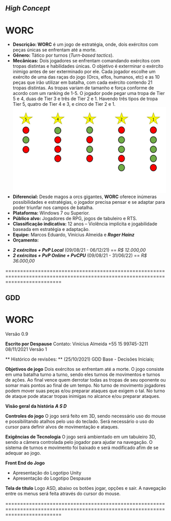 ## ***High Concept***
# **WORC**

* **Descrição: WORC** é um jogo de estratégia, onde, dois exércitos com peças únicas se enfrentam até a morte.
* **Gênero:** Tático por turnos (*Turn-based tactics*).
* **Mecânicas:** Dois jogadores se enfrentam comandando exércitos com tropas distintas e habilidades únicas. O objetivo é exterminar o exército inimigo antes de ser exterminado por ele. Cada jogador escolhe um exército de uma das raças do jogo (Orcs, elfos, humanos, etc) e as 10 peças que irão utilizar em batalha, com cada exército contendo 21 tropas distintas.
As tropas variam de tamanho e força conforme de acordo com um ranking de 1-5. O jogador pode pegar uma tropa de Tier 5 e 4, duas de Tier 3 e três de Tier 2 e 1. Havendo três tipos de tropa Tier 5, quatro de Tier 4 e 3, e cinco de Tier 2 e 1.
![Tiers](/assets/images/Apresentação1.jpg)
* **Diferencial:** Desde magos a orcs gigantes, **WORC** oferece inúmeras possibilidades e estratégias, o jogador precisa pensar e se adaptar para poder triunfar nos campos de batalha.
* **Plataforma:** Windows 7 ou Superior. 
* **Público alvo:** Jogadores de RPG, jogos de tabuleiro e RTS.
* **Classificação indicativa:** 12 anos – Violência implícita e jogabilidade baseada em estratégia e adaptação.
* **Equipe:** Marcos Eduardo, Vinícius Almeida e ***Roger Hainz***
* **Orçamento:** 
- ***2 exércitos + PvP Local*** (09/08/21 - 06/12/21) == *R$ 12.000,00*
- ***2 exércitos + PvP Online + PvCPU*** (09/08/21 - 31/06/22) == *R$ 36.000,00*


===============================================================================================================================

## **GDD**

# **WORC**

Versão 0.9


**Escrito por Despause**
Contato: Vinícius Almeida +55 15 99745-3211
08/11/2021
Versão 1

** Histórico de revisões: ** (25/10/2021) GDD Base - Decisões Iniciais;

**Objetivos de jogo**
Dois exércitos se enfrentam até a morte.
O jogo consiste em uma batalha turno a turno, sendo eles turnos de movimentos e turnos de ações. Ao final vence quem derrotar todas as tropas de seu oponente ou somar mais pontos ao final de um tempo.
No turno de movimento jogadores podem mover suas peças e/ou preparar ataques que exigem o tal. No turno de ataque pode atacar tropas inimigas no alcance e/ou preparar ataques. 

**Visão geral da história**
***A S D***

**Controles do jogo**
O jogo será feito em 3D, sendo necessário uso do mouse e possibilitando atalhos pelo uso do teclado. 
Será necessário o uso do cursor para definir alvos de movimentação e ataques.

**Exigências de Tecnologia**
O jogo será ambientado em um tabuleiro 3D, sendo a câmera controlada pelo jogador para ajudar na navegação.
O sistema de turnos e movimento foi baixado e será modificado afim de se adequar ao jogo. 

**Front End do Jogo**
*	Apresentação do Logotipo Unity
*	Apresentação do Logotipo Despause

**Tela de título**
Logo ASD, abaixo os botões jogar, opções e sair.
A navegação entre os menus será feita através do cursor do mouse.

===============================================================================================================================
